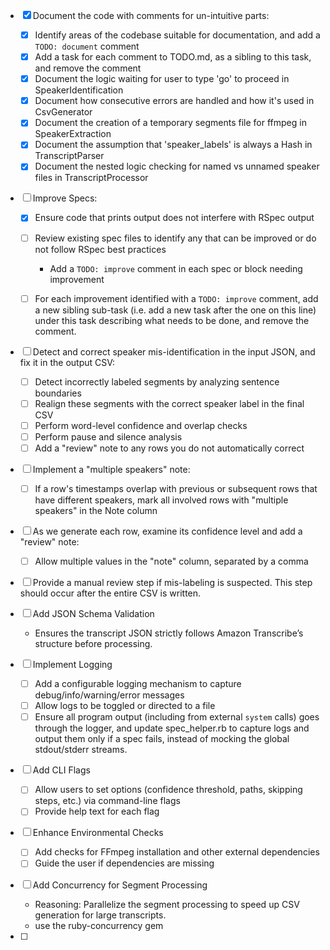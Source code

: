 - [x] Document the code with comments for un-intuitive parts:
  - [x] Identify areas of the codebase suitable for documentation, and add a `TODO: document` comment
  - [x] Add a task for each comment to TODO.md, as a sibling to this task, and remove the comment
  - [x] Document the logic waiting for user to type 'go' to proceed in SpeakerIdentification
  - [x] Document how consecutive errors are handled and how it's used in CsvGenerator
  - [x] Document the creation of a temporary segments file for ffmpeg in SpeakerExtraction
  - [x] Document the assumption that 'speaker_labels' is always a Hash in TranscriptParser
  - [x] Document the nested logic checking for named vs unnamed speaker files in TranscriptProcessor

- [ ] Improve Specs:
  - [x] Ensure code that prints output does not interfere with RSpec output
  - [ ] Review existing spec files to identify any that can be improved or do not follow RSpec best practices
    - Add a `TODO: improve` comment in each spec or block needing improvement

  - [ ] For each improvement identified with a `TODO: improve` comment, add a new sibling sub-task (i.e. add a new task
        after the one on this line) under this task describing what needs to be done, and remove the comment.

- [ ] Detect and correct speaker mis-identification in the input JSON, and fix it in the output CSV:
  - [ ] Detect incorrectly labeled segments by analyzing sentence boundaries
  - [ ] Realign these segments with the correct speaker label in the final CSV
  - [ ] Perform word-level confidence and overlap checks
  - [ ] Perform pause and silence analysis
  - [ ] Add a "review" note to any rows you do not automatically correct

- [ ] Implement a "multiple speakers" note:
  - [ ] If a row's timestamps overlap with previous or subsequent rows that have different speakers, mark all involved rows with "multiple speakers" in the Note column

- [ ] As we generate each row, examine its confidence level and add a "review" note:
  - [ ] Allow multiple values in the "note" column, separated by a comma

- [ ] Provide a manual review step if mis-labeling is suspected. This step should occur after the entire CSV is written.

- [ ] Add JSON Schema Validation
  - Ensures the transcript JSON strictly follows Amazon Transcribe’s structure before processing.

- [ ] Implement Logging
  - [ ] Add a configurable logging mechanism to capture debug/info/warning/error messages
  - [ ] Allow logs to be toggled or directed to a file
  - [ ] Ensure all program output (including from external `system` calls) goes through the logger, and update
        spec_helper.rb to capture logs and output them only if a spec fails, instead of mocking the global stdout/stderr
        streams.

- [ ] Add CLI Flags
  - [ ] Allow users to set options (confidence threshold, paths, skipping steps, etc.) via command-line flags
  - [ ] Provide help text for each flag

- [ ] Enhance Environmental Checks
  - [ ] Add checks for FFmpeg installation and other external dependencies
  - [ ] Guide the user if dependencies are missing

- [ ] Add Concurrency for Segment Processing
  - Reasoning: Parallelize the segment processing to speed up CSV generation for large transcripts.
  - use the ruby-concurrency gem

- [ ] 
